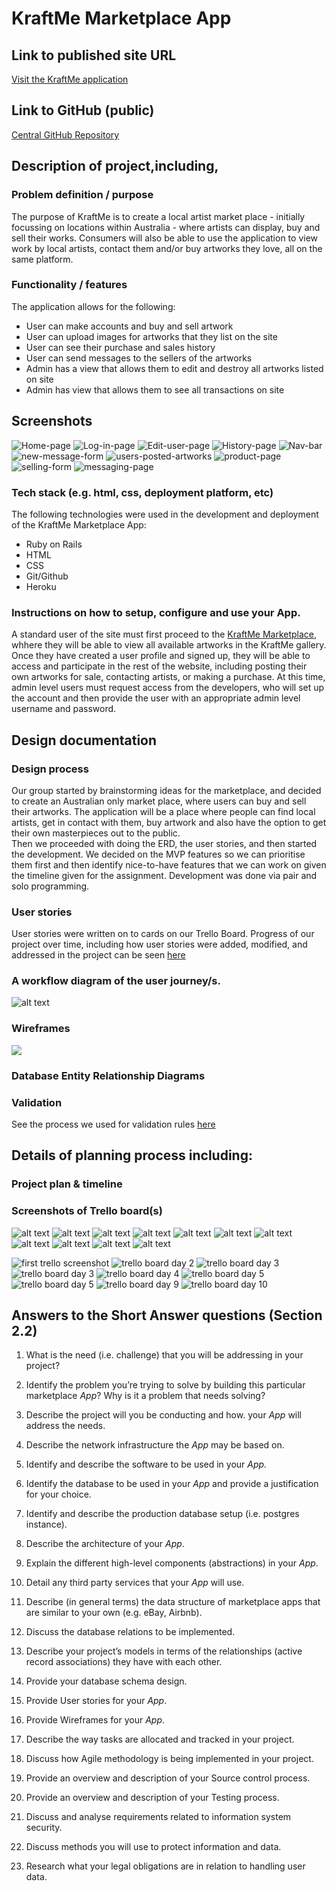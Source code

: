 # KraftMe Marketplace App

## Link to published site URL
[Visit the KraftMe application](https://young-scrubland-51531.herokuapp.com)

## Link to GitHub (public)
[Central GitHub Repository](https://github.com/EnFen/kraftme)
## Description of project,including,

### Problem definition / purpose
The purpose of KraftMe is to create a local artist market place - initially focussing on locations within  Australia -  where artists can display, buy and sell their works. 
Consumers will also be able to use the application to view work by local artists,  contact them and/or buy artworks they love,  all on the same platform. 

### Functionality / features
The application allows for the following:
  * User can make accounts and buy and sell artwork
  * User can upload images for artworks that they list on the site
  * User can see their purchase and sales history
  * User can send messages to the sellers of the artworks
  * Admin has a view that allows them to edit and destroy all artworks listed on site
  * Admin has view that allows them to see all transactions on site

## Screenshots
![Home-page](./docs/screenshots/kraftme-homepage.png)
![Log-in-page](./docs/screenshots/log-in-page.png)
![Edit-user-page](./docs/screenshots/edit-user-page.png)
![History-page](./docs/screenshots/history-page.png)
![Nav-bar](./docs/screenshots/navbar-when-signed-in.png)
![new-message-form](./docs/screenshots/new-message-form.png)
![users-posted-artworks](./docs/screenshots/posted-artworks.png)
![product-page](./docs/screenshots/product-page.png)
![selling-form](./docs/screenshots/selling-form.png)
![messaging-page](./docs/screenshots/messaging-page.png)


### Tech stack (e.g. html, css, deployment platform, etc)
The following technologies were used in the development and deployment of the KraftMe Marketplace App:
  * Ruby on Rails
  * HTML
  * CSS
  * Git/Github
  * Heroku

### Instructions on how to setup, configure and use your App.
A standard user of the site must first proceed to the [KraftMe Marketplace](https://young-scrubland-51531.herokuapp.com), whhere they will be able to view all available artworks in the KraftMe gallery. Once they have created a user profile and signed up, they will be able to access and participate in the rest of the website, including posting their own artworks for sale, contacting artists, or making a purchase.
At this time, admin level users must request access from the developers, who will set up the account and then provide the user with an appropriate admin level username and password.

## Design documentation


### Design process 
Our group started by brainstorming ideas for the marketplace, and decided to create an Australian only market place, where users can buy and sell their artworks. The application will be a place where people can find local artists, get in contact with them, buy artwork and also have the option to get their own masterpieces out to the public.  
Then we proceeded with doing the ERD, the user stories, and then started the development. We decided on the MVP features so we can prioritise them first and then identify nice-to-have features that we can work on given the timeline given for the assignment. Development was done via pair and solo programming.

### User stories
User stories were written on to cards on our Trello Board. Progress of our project over time, including how user stories were added, modified, and addressed in the project can be seen [here](./docs/trello_boards)

### A workflow diagram of the user journey/s.
![alt text](/docs/User_workflow.png)
### Wireframes
![](./docs/user_validation.jpg)

### Database Entity Relationship Diagrams

### Validation
See the process we used for validation rules [here](./docs/validation_rules)

## Details of planning process including:

### Project plan & timeline

### Screenshots of Trello board(s)
![alt text](/docs/trello1.png)
![alt text](/docs/trello2.png)
![alt text](/docs/trello3.png)
![alt text](/docs/trello4.png)
![alt text](/docs/trello5.png)
![alt text](/docs/trello6.png)
![alt text](/docs/trello7.png)
![alt text](/docs/trello8.png)
![alt text](/docs/trello9.png)
![alt text](/docs/trello10.png)
![alt text](/docs/trello11.png)

![first trello screenshot](./docs/29.10.18_trello.png)
![trello board day 2](./docs/30.10.18_trello.png)
![trello board day 3](./docs/31.10.18_trello.png)
![trello board day 3](./docs/31.10.18_trello2.png)
![trello board day 4](./docs/1.11.18_trello.png)
![trello board day 5](./docs/02.11.18_trello.png)
![trello board day 5](./docs/02.11.18_trello2.png)
![trello board day 9](./docs/06.11.18_trello.png)
![trello board day 10](./docs/07.11.18_trello.png)

## Answers to the Short Answer questions (Section 2.2)

1. What is the need (i.e. challenge) that you will be addressing in your project?

2. Identify the problem you’re trying to solve by building this particular marketplace *App*? Why is it a problem that needs solving?

3. Describe the project will you be conducting and how. your *App* will address the needs.

4. Describe the network infrastructure the *App* may be based on.

5. Identify and describe the software to be used in your *App.*

6. Identify the database to be used in your *App* and provide a justification for your choice.

7. Identify and describe the production database setup (i.e. postgres instance).

8. Describe the architecture of your *App*.

9. Explain the different high-level components (abstractions) in your *App*.

10. Detail any third party services that your *App* will use.

11. Describe (in general terms) the data structure of marketplace apps that are similar to your own (e.g. eBay, Airbnb).

12. Discuss the database relations to be implemented.

13. Describe your project’s models in terms of the relationships (active record associations) they have with each other.

14. Provide your database schema design.

15. Provide User stories for your *App*.

16. Provide Wireframes for your *App*.

17. Describe the way tasks are allocated and tracked in your project.

18. Discuss how Agile methodology is being implemented in your project.

19. Provide an overview and description of your Source control process.

20. Provide an overview and description of your Testing process.

21. Discuss and analyse requirements related to information system security.

22. Discuss methods you will use to protect information and data.

23. Research what your legal obligations are in relation to handling user data.



